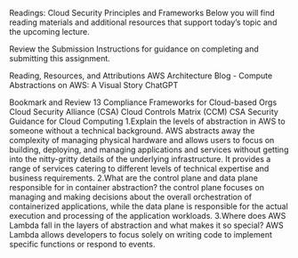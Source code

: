 Readings: Cloud Security Principles and Frameworks
Below you will find reading materials and additional resources that support today’s topic and the upcoming lecture.

Review the Submission Instructions for guidance on completing and submitting this assignment.

Reading, Resources, and Attributions
AWS Architecture Blog - Compute Abstractions on AWS: A Visual Story
ChatGPT

Bookmark and Review
13 Compliance Frameworks for Cloud-based Orgs
Cloud Security Alliance (CSA)
Cloud Controls Matrix (CCM)
CSA Security Guidance for Cloud Computing
1.Explain the levels of abstraction in AWS to someone without a technical background. AWS abstracts away the complexity of managing physical hardware and allows users to focus on building, deploying, and managing applications and services without getting into the nitty-gritty details of the underlying infrastructure. It provides a range of services catering to different levels of technical expertise and business requirements.
2.What are the control plane and data plane responsible for in container abstraction?  the control plane focuses on managing and making decisions about the overall orchestration of containerized applications, while the data plane is responsible for the actual execution and processing of the application workloads. 
3.Where does AWS Lambda fall in the layers of abstraction and what makes it so special?  AWS Lambda allows developers to focus solely on writing code to implement specific functions or respond to events. 
